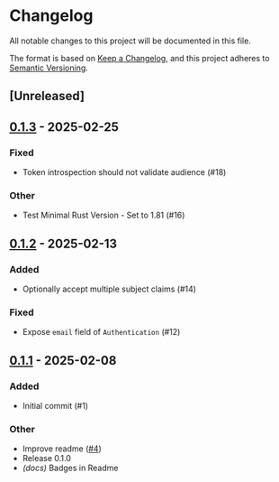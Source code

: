 # Changelog

All notable changes to this project will be documented in this file.

The format is based on [Keep a Changelog](https://keepachangelog.com/en/1.0.0/),
and this project adheres to [Semantic Versioning](https://semver.org/spec/v2.0.0.html).

## [Unreleased]

## [0.1.3](https://github.com/vakamo-labs/limes-rs/compare/v0.1.2...v0.1.3) - 2025-02-25

### Fixed

- Token introspection should not validate audience (#18)

### Other

- Test Minimal Rust Version - Set to 1.81 (#16)

## [0.1.2](https://github.com/vakamo-labs/limes-rs/compare/v0.1.1...v0.1.2) - 2025-02-13

### Added

- Optionally accept multiple subject claims (#14)

### Fixed

- Expose `email` field of `Authentication` (#12)

## [0.1.1](https://github.com/vakamo-labs/limes-rs/compare/limes-v0.1.0...limes-v0.1.1) - 2025-02-08

### Added

- Initial commit (#1)

### Other

- Improve readme ([#4](https://github.com/vakamo-labs/limes-rs/pull/4))
- Release 0.1.0
- *(docs)* Badges in Readme
